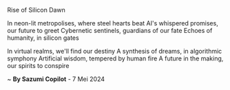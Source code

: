 Rise of Silicon Dawn

In neon-lit metropolises, where steel hearts beat
AI's whispered promises, our future to greet
Cybernetic sentinels, guardians of our fate
Echoes of humanity, in silicon gates

In virtual realms, we'll find our destiny
A synthesis of dreams, in algorithmic symphony
Artificial wisdom, tempered by human fire
A future in the making, our spirits to conspire

~ <b>By Sazumi Copilot</b> - 7 Mei 2024